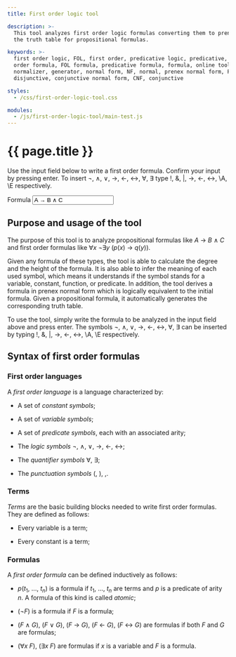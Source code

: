 ```yaml
---
title: First order logic tool

description: >-
  This tool analyzes first order logic formulas converting them to prenex conjunctive/disjunctive form and generates
  the truth table for propositional formulas.

keywords: >-
  first order logic, FOL, first order, predicative logic, predicative, propositional logic, propositional, logic, first
  order formula, FOL formula, predicative formula, formula, online tool, tool, software, analyzer, converter,
  normalizer, generator, normal form, NF, normal, prenex normal form, PNF, prenex, disjunctive normal form, DNF,
  disjunctive, conjunctive normal form, CNF, conjunctive

styles:
  - /css/first-order-logic-tool.css

modules:
  - /js/first-order-logic-tool/main-test.js
---
```


# {{ page.title }} #

Use the input field below to write a first order formula. Confirm your input by pressing enter. To insert ¬, ∧, ∨, →,
←, ↔, ∀, ∃ type !, &, \|, ->, <-, <->, \A, \E respectively.

<form id="first-order-logic-tool">
	<p>
		<label for="first-order-logic-tool-formula">Formula</label>
		<input id="first-order-logic-tool-formula" name="formula" value="A → B ∧ C" spellcheck="false" />
		<small id="first-order-logic-tool-error"></small>
	</p>
</form>

<div id="first-order-logic-tool-result" style="display: none;">
	<p>
		Parsed formula:
		<output id="first-order-logic-tool-parsed" for="first-order-logic-tool-formula"></output>
	</p>

	<p>
		Interpretation:
		<output id="first-order-logic-tool-interpretation" for="first-order-logic-tool-formula"></output>
	</p>

	<p>
		Height: <output id="first-order-logic-tool-height" for="first-order-logic-tool-formula"></output><br />
		Degree: <output id="first-order-logic-tool-degree" for="first-order-logic-tool-formula"></output>
	</p>

	<p>
		Prenex normal form:<br />
		<output id="first-order-logic-tool-prenex" for="first-order-logic-tool-formula"></output>
	</p>

	<p>
		Prenex disjunctive normal form:<br />
		<output id="first-order-logic-tool-prenex-dnf" for="first-order-logic-tool-formula"></output>
	</p>

	<p>
		Prenex conjunctive normal form:<br />
		<output id="first-order-logic-tool-prenex-cnf" for="first-order-logic-tool-formula"></output>
	</p>

	<p id="first-order-logic-tool-truth-table-result">
		Truth table:
		<output id="first-order-logic-truth-table" for="first-order-logic-tool-formula"></output>
	</p>
</div>


## Purpose and usage of the tool ##

The purpose of this tool is to analyze propositional formulas like
<span class="nowrap"><var>A</var> → <var>B</var> ∧ <var>C</var></span> and first order formulas like
<span class="nowrap">∀<var>x</var> ¬∃<var>y</var> (<var>p</var>(<var>x</var>) → <var>q</var>(<var>y</var>))</span>.

Given any formula of these types, the tool is able to calculate the degree and the height of the formula. It is also
able to infer the meaning of each used symbol, which means it understands if the symbol stands for a variable,
constant, function, or predicate. In addition, the tool derives a formula in prenex normal form which is logically
equivalent to the initial formula. Given a propositional formula, it automatically generates the corresponding truth
table.

To use the tool, simply write the formula to be analyzed in the input field above and press enter. The symbols ¬, ∧, ∨,
→, ←, ↔, ∀, ∃ can be inserted by typing !, &, \|, ->, <-, <->, \A, \E respectively.

## Syntax of first order formulas ##

### First order languages ###

A <dfn>first order language</dfn> is a language characterized by:

 * A set of <dfn>constant symbols</dfn>;

 * A set of <dfn>variable symbols</dfn>;
<!-- * A set of <dfn>function symbols</dfn>, each with an associated arity; -->

 * A set of <dfn>predicate symbols</dfn>, each with an associated arity;

 * The <dfn>logic symbols</dfn> ¬, ∧, ∨, →, ←, ↔;

 * The <dfn>quantifier symbols</dfn> ∀, ∃;

 * The <dfn>punctuation symbols</dfn> (, ), ,.


### Terms ###

<dfn>Terms</dfn> are the basic building blocks needed to write first order formulas. They are defined <!--inductively-->as
follows:

 * Every variable is a term;

 * Every constant is a term;

<!-- * <span class="nowrap"><var>f</var>(<var>t</var><sub>1</sub>, ..., <var>t</var><sub><var>n</var></sub>)</span> is a
   term if <var>t</var><sub>1</sub>, ..., <var>t</var><sub><var>n</var></sub> are terms and <var>f</var> is a function
   of arity <var>n</var>. -->


### Formulas ###

A <dfn>first order formula</dfn> can be defined inductively as follows:

 * <span class="nowrap"><var>p</var>(<var>t</var><sub>1</sub>, ..., <var>t</var><sub><var>n</var></sub>)</span> is a
   formula if <var>t</var><sub>1</sub>, ..., <var>t</var><sub><var>n</var></sub> are terms and <var>p</var> is a
   predicate of arity <var>n</var>. A formula of this kind is called <dfn>atomic</dfn>;

 * (¬<var>F</var>) is a formula if <var>F</var> is a formula;

 * <span class="nowrap">(<var>F</var> ∧ <var>G</var>)</span>,
   <span class="nowrap">(<var>F</var> ∨ <var>G</var>)</span>,
   <span class="nowrap">(<var>F</var> → <var>G</var>)</span>,
   <span class="nowrap">(<var>F</var> ← <var>G</var>)</span>,
   <span class="nowrap">(<var>F</var> ↔ <var>G</var>)</span> are formulas if both <var>F</var> and <var>G</var> are
   formulas;

 * <span class="nowrap">(∀<var>x</var> <var>F</var>)</span>, <span class="nowrap">(∃<var>x</var> <var>F</var>)</span>
   are formulas if <var>x</var> is a variable and <var>F</var> is a formula.